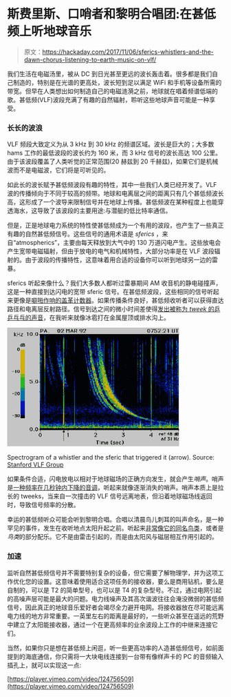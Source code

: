 # 斯费里斯、口哨者和黎明合唱团:在甚低频上听地球音乐

> 原文：<https://hackaday.com/2017/11/06/sferics-whistlers-and-the-dawn-chorus-listening-to-earth-music-on-vlf/>

我们生活在电磁汤里，被从 DC 到日光甚至更远的波长轰击着。很多都是我们自己制造的，特别是在光谱的更高处，波长短到足以满足 WiFi 和手机等设备所需的带宽。但早在人类想出如何制造自己的电磁涟漪之前，地球就在唱着频谱低端的歌。甚低频(VLF)波段充满了有趣的自然辐射，聆听这些地球声音可能是一种享受。

### 长长的波浪

VLF 频段大致定义为从 3 kHz 到 30 kHz 的频谱区域。波长是巨大的；大多数 hams 工作的最低波段的波长约为 160 米，而 3 kHz 信号的波长高达 100 公里。由于该波段覆盖了人类听觉的正常范围(20 赫兹到 20 千赫兹)，如果它们是机械波而不是电磁波，它们将是可听见的。

如此长的波长赋予甚低频波段有趣的特性，其中一些我们人类已经开发了。VLF 波的传播倾向于不同于较高的频带。地球和电离层之间的距离只有几个甚低频波长高，这形成了一个波导来限制信号并在地球上传播。甚低频波在某种程度上也能穿透海水，这导致了该波段的主要用途:与潜艇的低比特率通信。

但是，正是地球电力系统的特性使甚低频成为一个有用的波段，也产生了一些真正有趣的自然甚低频信号。这些信号的通用术语是 *sferics* ，来自“atmospherics”，主要由每天释放到大气中的 130 万道闪电产生。这些放电会产生宽带电磁辐射，但由于放电的电气和机械特性，大部分功率是在 VLF 波段辐射的。由于波段的传播特性，这意味着用合适的设备你可以听到地球另一边的雷暴。

sferics 听起来像什么？我们大多数人都听过雷暴期间 AM 收音机的静电碰撞声，这是一种直接到达闪电的宽带 sferic 信号。在甚低频波段，这些相同的信号听起来更像是[噼啪作响的盖革计数器](http://www.home.pon.net/785/sounds/sferic1.wav)。如果传播条件良好，甚低频收听者可以获得直达路径和电离层反射路径。信号到达之间的微小时间差使得[发出被称为 *tweek* 的乒乒乓乓的声音](http://www.home.pon.net/785/sounds/tweeks1.wav)，在我听来就像冰雹打在金属屋顶或排水沟上。

[![](img/f8b54fab7a2c937ac6e23527dd9f4941.png)](https://hackaday.com/wp-content/uploads/2017/10/whistler.png)

Spectrogram of a whistler and the sferic that triggered it (arrow). Source: [Stanford VLF Group](http://vlf.stanford.edu/research/introduction-whistler-waves-magnetosphere)

如果条件合适，闪电放电以相对于地球磁场的正确方向发生，就会产生*哨声*。哨声是[一种频率在几秒钟内下降的音调](http://www.home.pon.net/785/sounds/wistlr5.wav)，听起来就像逐渐消失的哨声。哨声本质上是拉长的 tweeks，当来自一次撞击的 VLF 信号远离地表，但沿着地球磁场线返回时，导致信号频率的分散。

幸运的甚低频听众可能会听到黎明合唱。合唱以清晨鸟儿刺耳的叫声命名，是一种罕见的事件，发生在收听地点太阳升起之前。听起来[非常像它的同名鸟类](http://www.home.pon.net/785/sounds/chorus2.wav)，或者是*鸟类*的部分配乐。它不是由雷击引起的，而是由太阳风与磁层相互作用引起的。

### 加速

监听自然甚低频信号并不需要特别复杂的设备，但它需要了解物理学，并为这项工作优化您的设置。这意味着使用适合这项任务的接收器，要么是商用钻机，要么是自制的，可以是 T2 的简单型号，也可以是 T4 的复杂型号。不过，通过电网引起的高噪声层可能是最大的问题。电力线噪声及其高次谐波往往会淹没微弱的甚低频信号，因此真正的地球音乐爱好者会竭尽全力避开电网。将接收器放在尽可能远离电力线的地方非常重要。一英里左右的距离是最好的，一些听众甚至在遥远的荒野中建立了太阳能接收器，通过一个在更高频率的业余波段上工作的中继来连接它们。

当然，如果你只是想在甚低频上闲逛，听一些更高功率的人造甚低频信号，如前面提到的海底通信，你只需将一大块电线连接到一台带有像样声卡的 PC 的音频输入插孔上，就可以实现这一点:

[https://player.vimeo.com/video/124756509](https://player.vimeo.com/video/124756509)